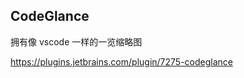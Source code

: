 ## CodeGlance

拥有像 vscode 一样的一览缩略图

https://plugins.jetbrains.com/plugin/7275-codeglance































































